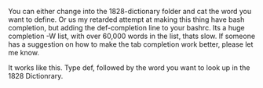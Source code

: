 You can either change into the 1828-dictionary folder and cat the word you want to define.
Or us my retarded attempt at making this thing have bash completion, but adding the def-completion line to your bashrc.  Its a huge completion -W list, with over 60,000 words in the list, thats slow.
If someone has a suggestion on how to make the tab completion work better, please let me know.

It works like this.
Type def, followed by the word you want to look up in the 1828 Dictionrary.
